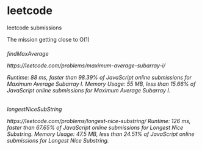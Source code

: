 # leetcode
leetcode submissions

The mission getting close to O(1)

<h6>findMaxAverage </6>
<p>https://leetcode.com/problems/maximum-average-subarray-i/

Runtime: 88 ms, faster than 98.39% of JavaScript online submissions for Maximum Average Subarray I.
Memory Usage: 55 MB, less than 15.66% of JavaScript online submissions for Maximum Average Subarray I.
</p>

<h6>longestNiceSubString</6>
<p>
  https://leetcode.com/problems/longest-nice-substring/
  Runtime: 126 ms, faster than 67.65% of JavaScript online submissions for Longest Nice Substring.
Memory Usage: 47.5 MB, less than 24.51% of JavaScript online submissions for Longest Nice Substring.
  </p>

